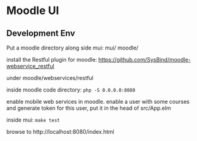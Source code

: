 # Moodle UI


## Development Env

Put a moodle  directory along side mui:
mui/
moodle/

install the Restful plugin for moodle:
https://github.com/SysBind/moodle-webservice_restful

under moodle/webservices/restful

inside moodle code directory:
```php -S 0.0.0.0:8080```

enable mobile web services in moodle.
enable a user with some courses and generate token for this user,
put it in the head of src/App.elm

inside mui:
```make test```

browse to http://localhost:8080/index.html


